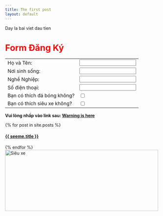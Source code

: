 ```yaml
---
title: The first post
layout: default
---
```


Day la bai viet dau tien
<body>
<h1 style="color: #f00">Form Đăng Ký</h1>
	<form method="POST">
		<table border="0">
			<tr>
				<td>Họ và Tên:</td>
				<td><input type="text" name="username"></td>
			</tr>
			<tr>
				<td>Nơi sinh sống:</td>
				<td><input type="text" name="address"></td>
			</tr>
			<tr>
				<td>Nghề Nghiệp:</td>
				<td><input type="text" name="job"></td>
			</tr>
			<tr>
				<td>Số điện thoại:</td>
				<td><input type="text" name="note"></td>
			</tr>
			<tr>
		        <td>Bạn có thích đá bóng không?</td>
                <td><input type="checkbox" name="Có" value="1"></td>
			</tr>
			<tr>
		        <td>Bạn có thích siêu xe không?</td>
                <td><input type="checkbox" name="Có" value="1"></td>
			</tr>
		</table>
	</form>
	<p><strong>Vui lòng nhấp vào link sau: <a href="seeme.html"> Warning is here</a></strong></p>
	{% for post in site.posts %}
	<div class="seeme">
		<h4><a href="{{seeme.url }}">{{ seeme.title }}</a></h4>
	</div>
{% endfor %} 

<img src="https://media.laodong.vn/Storage/NewsPortal/2019/7/5/742726/604134.jpg" alt="Siêu xe" width="500" height="200">
</body>	     